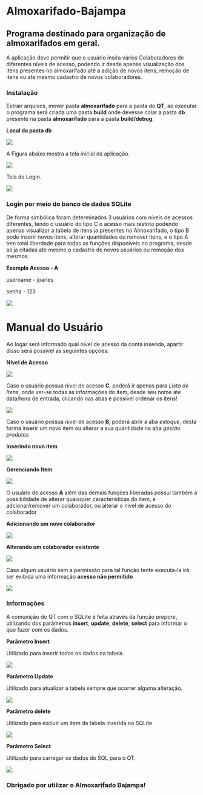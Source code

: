 # Almoxarifado-Bajampa
## Programa destinado para organização de almoxarifados em geral.
A aplicação deve permitir que o usuário insira vários Colaboradores de diferentes níveis de acesso, podendo ir desde apenas visualização dos itens presentes no almoxarifado até a adição de novos itens, remoção de itens ou ate mesmo cadastro de novos colaboradores.

### Instalação

Extrair arquivos, mover pasta **almoxarifado** para a pasta do **QT**, ao executar o programa será criada uma pasta **build** onde devesse colar a pasta **db** presente na pasta **almoxarifado** para a pasta **build/debug**.

**Local da pasta db**

![](imgs/instalacao_3.png)

A Figura abaixo mostra a tela inicial da aplicação.

![](imgs/tela_inicial.png)

Tela de Login.

![](imgs/tela_login.png)


### Login por meio do banco de dados SQLite

De forma simbólica foram determinados 3 usuários com níveis de acessos diferentes, tendo o usuário do tipo C o acesso mais restrito podendo apenas visualizar a tabela de itens ja presentes no Almoxarifado, o tipo B pode inserir novos itens, alterar quantidades ou remover itens, e o tipo A tem total liberdade para todas as funções disponiveis no programa, desde as ja citadas ate mesmo o cadastro de novos usuários ou remoção dos mesmos.

**Exemplo Acesso - A**

username - joarles

senha - 123

![](imgs/colab_sql.png)

# Manual do Usuário

Ao logar será informado qual nível de acesso da conta inserida, apartir disso será possível as seguintes opções:

**Nível de Acesso**

![](imgs/nivel_acesso.png)

Caso o usuário possua nivel de acesso **C**, poderá ir apenas para *Lista de Itens*, onde ver-se todas as informações do item, desde seu nome ate data/hora de entrada, clicando nas abas é possível ordenar os itens!

![](imgs/lista_itens.png)

Caso o usuário possua nivel de acesso **B**, poderá abrir a aba *estoque*, desta forma inserir um novo item ou alterar a sua quantidade na aba *gestão produtos*

**Inserindo novo item**

![](imgs/opcoes_estoque.png)

**Gerenciando Item**

![](imgs/gerenciar_itens.png)


O usuário de acesso **A** além das demais funções liberadas possui também a possibilidade de alterar quaisquer características do item, e adcionar/remover um colaborador, ou alterar o nivel de acesso do colaborador

**Adicionando um novo colaborador**

![](imgs/adição_novo_colab.png)

**Alterando um colaborador existente**

![](imgs/gestao_colab.png)

Caso algum usuário sem a permissão para tal função  tente executa-la irá ser exibida uma informação **acesso não permitido**

![](imgs/acesso_npermitido.png)

### Informações

A comunição do QT com o SQLite  é feita através da função *prepare*, utilizando dos parâmetros **insert**, **update**, **delete**, **select** para informar o que fazer com os dados.

**Parâmetro Insert**

Utilizado para inserir todos os dados na tabela.

![](imgs/query_insert.png)

**Parâmetro Update**

Utilizado para atualizar a tabela sempre que ocorrer alguma alteração.

![](imgs/query_update.png)

**Parâmetro delete**

Utilizado para excluir um item da tabela inserida no SQLite

![](imgs/query_delete.png)

**Parâmetro Select**

Utilizado para carregar os dados do SQL para o QT.

![](imgs/query_select.png)

### Obrigado por utilizar o Almoxarifado Bajampa!





